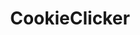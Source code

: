 ---
title: CookieClicker
crosslinks:
- LegacyTheOrteilGame
- u_imguralbumbot
- anti_gif_bot
- xkcd
- nocontext
- botpopularitybot
- youtubefactsbot
- phish
- Pincus
- cookieclickercsstest
- me_irl
- autourbanbot
- MildlyOCD
- incremental_games
- Serendipity
- pathofexile
- announcements
- livven
- youtubot
- samuraijack
---